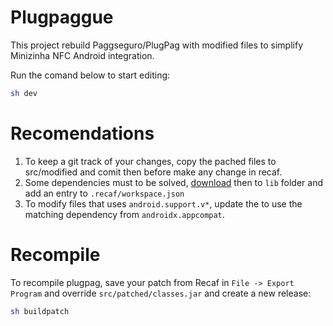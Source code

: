 # Plugpaggue

This project rebuild Paggseguro/PlugPag with modified files to simplify Minizinha NFC Android integration.

Run the comand below to start editing:

```bash
sh dev
```

# Recomendations

1. To keep a git track of your changes, copy the pached files to src/modified and comit then before make any change in recaf.
2. Some dependencies must to be solved, [download](https://mvnrepository.com/) then to `lib` folder and add an entry to `.recaf/workspace.json`
3. To modify files that uses `android.support.v*`, update the to use the matching dependency from `androidx.appcompat`.

# Recompile

To recompile plugpag, save your patch from Recaf in `File -> Export Program` and override `src/patched/classes.jar` and create a new release:

```bash
sh buildpatch
```
